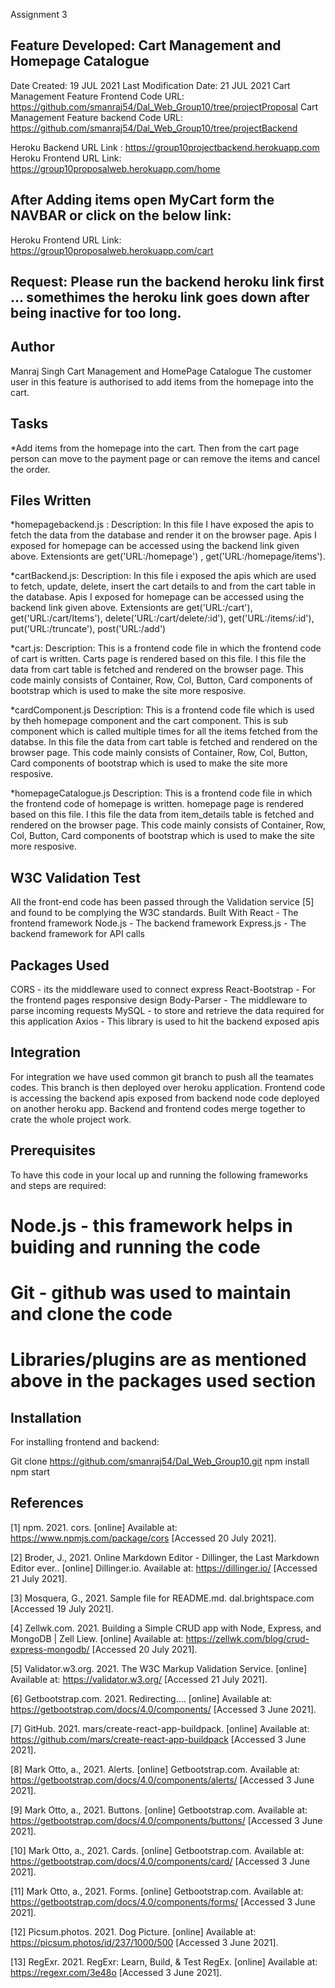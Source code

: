 Assignment 3

## Feature Developed: Cart Management and Homepage Catalogue

Date Created: 19 JUL 2021
Last Modification Date: 21 JUL 2021
Cart Management Feature Frontend Code URL: https://github.com/smanraj54/Dal_Web_Group10/tree/projectProposal
Cart Management Feature backend Code URL: https://github.com/smanraj54/Dal_Web_Group10/tree/projectBackend 

Heroku Backend URL Link : https://group10projectbackend.herokuapp.com    
Heroku Frontend URL Link: https://group10proposalweb.herokuapp.com/home

## After Adding items open MyCart form the NAVBAR or click on the below link:
Heroku Frontend URL Link: https://group10proposalweb.herokuapp.com/cart

## Request: Please run the backend heroku link first ... somethimes the heroku link goes down after being inactive for too long.


## Author

Manraj Singh
Cart Management and HomePage Catalogue
The customer user in this feature is authorised to add items from the homepage into the cart.

## Tasks

*Add items from the homepage into the cart. Then from the cart page person can move to the payment page or can remove the items and cancel the order.

## Files Written

*homepagebackend.js : 
    Description: In this file I have exposed the apis to fetch the data from the database and render it on the browser   page. Apis I exposed for homepage can be accessed using the backend link given above. Extensionts are get('URL:/homepage') , get('URL:/homepage/items').


*cartBackend.js:
    Description: In this file i exposed the apis which are used to fetch, update, delete, insert the cart details to and from the cart table in the database. Apis I exposed for homepage can be accessed using the backend link given above. Extensionts are get('URL:/cart'), get('URL:/cart/Items'), delete('URL:/cart/delete/:id'), get('URL:/items/:id'), put('URL:/truncate'), post('URL:/add') 

*cart.js:
    Description: This is a frontend code file in which the frontend code of cart is written. Carts page is rendered based on this file. I this file the data from cart table is fetched and rendered on the browser page. This code mainly consists of Container, Row, Col, Button, Card components of bootstrap which is used to make the site more resposive.


 *cardComponent.js
    Description: This is a frontend code file which is used by theh homepage component and the cart component. This is sub component which is called multiple times for all the items fetched from the databse. In this file the data from cart table is fetched and rendered on the browser page. This code mainly consists of Container, Row, Col, Button, Card components of bootstrap which is used to make the site more resposive.

  
  *homepageCatalogue.js
    Description: This is a frontend code file in which the frontend code of homepage is written. homepage page is rendered based on this file. I this file the data from item_details table is fetched and rendered on the browser page. This code mainly consists of Container, Row, Col, Button, Card components of bootstrap which is used to make the site more resposive.


## W3C Validation Test

All the front-end code has been passed through the Validation service [5] and found to be complying the W3C standards.
Built With
React - The frontend framework
Node.js - The backend framework
Express.js - The backend framework for API calls

## Packages Used

CORS - its the middleware used to connect express
React-Bootstrap - For the frontend pages responsive design
Body-Parser - The middleware to parse incoming requests
MySQL - to store and retrieve the data required for this application
Axios - This library is used to hit the backend exposed apis


## Integration

For integration we have used common git branch to push all the teamates codes.
This branch is then deployed over heroku application.
Frontend code is accessing the backend apis exposed from backend node code deployed on another heroku app.
Backend and frontend codes merge together to crate the whole project work.

## Prerequisites

To have this code in your local up and running the following frameworks and steps are required:

# Node.js - this framework helps in buiding and running the code

# Git - github was used to maintain and clone the code 

# Libraries/plugins are as mentioned above in the packages used section

## Installation

For installing frontend and backend:

Git clone https://github.com/smanraj54/Dal_Web_Group10.git
npm install
npm start 


## References

[1] npm. 2021. cors. [online] Available at: https://www.npmjs.com/package/cors [Accessed 20 July 2021]. 

[2] Broder, J., 2021. Online Markdown Editor - Dillinger, the Last Markdown Editor ever.. [online] Dillinger.io. Available at: https://dillinger.io/ [Accessed 21 July 2021]. 

[3] Mosquera, G., 2021. Sample file for README.md. dal.brightspace.com [Accessed 19 July 2021]. 

[4] Zellwk.com. 2021. Building a Simple CRUD app with Node, Express, and MongoDB | Zell Liew. [online] Available at: https://zellwk.com/blog/crud-express-mongodb/ [Accessed 20 July 2021]. 

[5] Validator.w3.org. 2021. The W3C Markup Validation Service. [online] Available at: https://validator.w3.org/ [Accessed 21 July 2021].

[6] Getbootstrap.com. 2021. Redirecting…. [online] Available at: <https://getbootstrap.com/docs/4.0/components/> [Accessed 3 June 2021].

[7] GitHub. 2021. mars/create-react-app-buildpack. [online] Available at: <https://github.com/mars/create-react-app-buildpack> [Accessed 3 June 2021].

[8] Mark Otto, a., 2021. Alerts. [online] Getbootstrap.com. Available at: <https://getbootstrap.com/docs/4.0/components/alerts/> [Accessed 3 June 2021].

[9] Mark Otto, a., 2021. Buttons. [online] Getbootstrap.com. Available at: <https://getbootstrap.com/docs/4.0/components/buttons/> [Accessed 3 June 2021].

[10] Mark Otto, a., 2021. Cards. [online] Getbootstrap.com. Available at: <https://getbootstrap.com/docs/4.0/components/card/> [Accessed 3 June 2021].

[11] Mark Otto, a., 2021. Forms. [online] Getbootstrap.com. Available at: <https://getbootstrap.com/docs/4.0/components/forms/> [Accessed 3 June 2021].

[12] Picsum.photos. 2021. Dog Picture. [online] Available at: <https://picsum.photos/id/237/1000/500> [Accessed 3 June 2021].

[13] RegExr. 2021. RegExr: Learn, Build, & Test RegEx. [online] Available at: <https://regexr.com/3e48o> [Accessed 3 June 2021].